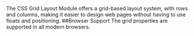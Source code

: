 The CSS Grid Layout Module offers a grid-based layout system, with rows and columns, making it easier to design web pages without having to use floats and positioning.
##Browser Support
The grid properties are supported in all modern browsers.